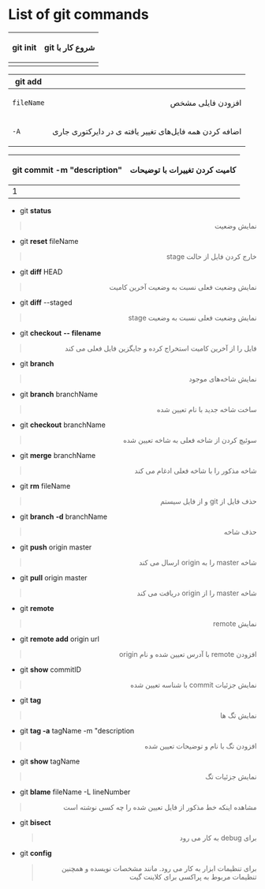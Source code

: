 #  List of git commands


| git **init** | <p dir="rtl" align="right">شروع کار با git</p> |
| ------------ | ---------------------------------------------- |
|              |                                                |

| git **add** |                                                              |
| ----------- | ------------------------------------------------------------ |
| `fileName`  | <p dir="rtl" align="right">افزودن فایلی مشخص</p>             |
| `-A`        | <p dir="rtl" align="right">اضافه کردن همه فایل‌های تغییر یافته ی در دایرکتوری جاری</p> |

| git **commit** -m "description" | <p dir="rtl" align="right">کامیت کردن تغییرات با توضیحات</p> |
| ------------------------------- | ------------------------------------------------------------ |
| 1                               |                                                              |

- git **status**
  
> <p dir="rtl" align="right">نمایش وضعیت</p>

- git **reset** fileName
  
> <p dir="rtl" align="right">خارج کردن فایل از حالت stage</p>

- git **diff** HEAD
  
> <p dir="rtl" align="right">نمایش وضعیت فعلی نسبت به وضعیت آخرین کامیت</p>

- git **diff** --staged
  
> <p dir="rtl" align="right">نمایش وضعیت فعلی نسبت به وضعیت stage</p>

- git **checkout** **-- filename**
  
> <p dir="rtl" align="right">فایل را از آخرین کامیت استخراج کرده و جایگزین فایل فعلی می کند</p>

- git **branch** 
  
> <p dir="rtl" align="right">نمایش شاخه‌های موجود</p>

- git **branch** branchName
  
> <p dir="rtl" align="right">ساخت شاخه جدید با نام تعیین شده</p>

- git **checkout** branchName
  
> <p dir="rtl" align="right">سوئیچ کردن از شاخه فعلی به شاخه تعیین شده</p>

- git **merge** branchName
  
> <p dir="rtl" align="right">شاخه مذکور را با شاخه فعلی ادغام می کند</p>

- git **rm** fileName
  
> <p dir="rtl" align="right">حذف فایل از git و از فایل سیستم</p>

- git **branch** **-d** branchName
  
> <p dir="rtl" align="right">حذف شاخه</p>

- git **push** origin master
  
> <p dir="rtl" align="right">شاخه master را به origin ارسال می کند</p>

- git **pull** origin master
  
> <p dir="rtl" align="right">شاخه master را از origin دریافت می کند</p>

- git **remote** 
  
> <p dir="rtl" align="right">نمایش remote</p>

- git **remote add** origin url
  
> <p dir="rtl" align="right">افزودن remote با آدرس تعیین شده و نام origin</p>

- git **show** commitID
  
> <p dir="rtl" align="right">نمایش جزئیات commit با شناسه تعیین شده</p>

- git **tag**
  
> <p dir="rtl" align="right">نمایش تگ ها</p>

- git **tag -a** tagName -m "description
  
> <p dir="rtl" align="right">افزودن تگ با نام و توضیحات تعیین شده</p>

- git **show** tagName
  
> <p dir="rtl" align="right">نمایش جزئیات تگ</p>

- git **blame** fileName -L lineNumber
  
> <p dir="rtl" align="right">مشاهده اینکه خط مذکور از فایل تعیین شده را چه کسی نوشته است</p>

- git **bisect** 
  
    > <p dir="rtl" align="right">برای debug به کار می رود</p>
    
- git **config** 
  
    > <p dir="rtl" align="right">برای تنظیمات ابزار به کار می رود. مانند مشخصات نویسده و همچنین تنظیمات مربوط به پراکسی برای کلاینت گیت</p>







